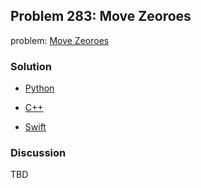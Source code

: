 ## Problem 283: Move Zeoroes

problem: [Move Zeoroes](https://leetcode.com/problems/move-zeroes/description/)

### Solution

- [Python](../python/problem283.py)

- [C++](../cpp/problem283.cpp)

- [Swift](../swift/problem283.swift)

### Discussion

TBD


